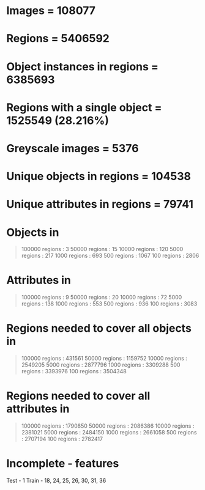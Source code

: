 # Images = 108077
# Regions = 5406592
# Object instances in regions = 6385693
# Regions with a single object = 1525549 (28.216%)
# Greyscale images = 5376
# Unique objects in regions = 104538
# Unique attributes in regions = 79741

# Objects in
> 100000  regions : 3
> 50000  regions : 15
> 10000  regions : 120
> 5000  regions : 217
> 1000  regions : 693
> 500  regions : 1067
> 100  regions : 2806

# Attributes in
> 100000  regions : 9
> 50000  regions : 20
> 10000  regions : 72
> 5000  regions : 138
> 1000  regions : 553
> 500  regions : 936
> 100  regions : 3083

# Regions needed to cover all objects in
> 100000  regions : 431561
> 50000  regions : 1159752
> 10000  regions : 2549205
> 5000  regions : 2877796
> 1000  regions : 3309288
> 500  regions : 3393976
> 100  regions : 3504348

# Regions needed to cover all attributes in
> 100000  regions : 1790850
> 50000  regions : 2086386
> 10000  regions : 2381021
> 5000  regions : 2484150
> 1000  regions : 2661058
> 500  regions : 2707194
> 100  regions : 2782417

# Incomplete - features
Test - 1
Train - 18, 24, 25, 26, 30, 31, 36
